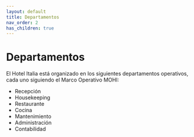 ```yaml
---
layout: default
title: Departamentos
nav_order: 2
has_children: true
---
```


# Departamentos

El Hotel Italia está organizado en los siguientes departamentos operativos, cada uno siguiendo el Marco Operativo MOHI:

- Recepción
- Housekeeping
- Restaurante
- Cocina
- Mantenimiento
- Administración
- Contabilidad